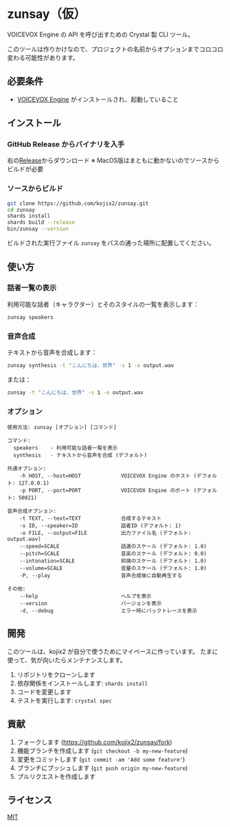 # zunsay（仮）

VOICEVOX Engine の API を呼び出すための Crystal 製 CLI ツール。

このツールは作りかけなので、プロジェクトの名前からオプションまでコロコロ変わる可能性があります。

## 必要条件

- [VOICEVOX Engine](https://github.com/VOICEVOX/voicevox_engine) がインストールされ、起動していること

## インストール

### GitHub Release からバイナリを入手

右の[Release](https://github.com/kojix2/zunsay/releases)からダウンロード
※ MacOS版はまともに動かないのでソースからビルドが必要

### ソースからビルド

```bash
git clone https://github.com/kojix2/zunsay.git
cd zunsay
shards install
shards build --release
bin/zunsay --version
```

ビルドされた実行ファイル `zunsay` をパスの通った場所に配置してください。

## 使い方

### 話者一覧の表示

利用可能な話者（キャラクター）とそのスタイルの一覧を表示します：

```bash
zunsay speakers
```

### 音声合成

テキストから音声を合成します：

```bash
zunsay synthesis -t "こんにちは、世界" -s 1 -o output.wav
```

または：

```bash
zunsay -t "こんにちは、世界" -s 1 -o output.wav
```

### オプション

```
使用方法: zunsay [オプション] [コマンド]

コマンド:
  speakers    - 利用可能な話者一覧を表示
  synthesis   - テキストから音声を合成 (デフォルト)

共通オプション:
    -h HOST, --host=HOST             VOICEVOX Engine のホスト (デフォルト: 127.0.0.1)
    -p PORT, --port=PORT             VOICEVOX Engine のポート (デフォルト: 50021)

音声合成オプション:
    -t TEXT, --text=TEXT             合成するテキスト
    -s ID, --speaker=ID              話者ID (デフォルト: 1)
    -o FILE, --output=FILE           出力ファイル名 (デフォルト: output.wav)
    --speed=SCALE                    話速のスケール (デフォルト: 1.0)
    --pitch=SCALE                    音高のスケール (デフォルト: 0.0)
    --intonation=SCALE               抑揚のスケール (デフォルト: 1.0)
    --volume=SCALE                   音量のスケール (デフォルト: 1.0)
    -P, --play                       音声合成後に自動再生する

その他:
    --help                           ヘルプを表示
    --version                        バージョンを表示
    -d, --debug                      エラー時にバックトレースを表示
```

## 開発

このツールは、kojix2 が自分で使うためにマイペースに作っています。
たまに使って、気が向いたらメンテナンスします。

1. リポジトリをクローンします
2. 依存関係をインストールします: `shards install`
3. コードを変更します
4. テストを実行します: `crystal spec`

## 貢献

1. フォークします (<https://github.com/kojix2/zunsay/fork>)
2. 機能ブランチを作成します (`git checkout -b my-new-feature`)
3. 変更をコミットします (`git commit -am 'Add some feature'`)
4. ブランチにプッシュします (`git push origin my-new-feature`)
5. プルリクエストを作成します

## ライセンス

[MIT](LICENSE)
